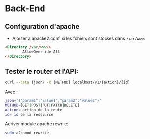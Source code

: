 # Back-End

## Configuration d'apache

* Ajouter à  apache2.conf, si les fchiers sont stockes dans `/var/www`:

```html
<Directory /var/www/>
        AllowOverride All
</Directory>
```

## Tester le router et l'API:

```bash
curl --data {json} -X {METHOD} localhost/v1/{action}/{id}
```

Avec :

```bash
json='{"param1":"value1","param2":"value2"}'
METHOD=[GET|POST|PUT|PATCH|DELETE]
action= action de la route
id= id de la ressource
```
Acriver module apache rewrite:
```bash
sudo a2enmod rewrite
```